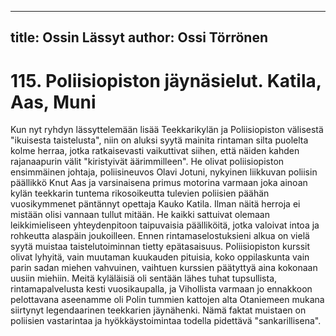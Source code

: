 
---
title: Ossin Lässyt
author: Ossi Törrönen
---

    
# 115. Poliisiopiston jäynäsielut. Katila, Aas, Muni

Kun nyt ryhdyn lässyttelemään lisää Teekkarikylän ja Poliisiopiston välisestä "ikuisesta taistelusta", niin on aluksi syytä 
mainita rintaman silta puolelta kolme herraa, jotka ratkaisevasti vaikuttivat siihen, että näiden kahden rajanaapurin välit 
"kiristyivät äärimmilleen". He olivat poliisiopiston ensimmäinen johtaja, poliisineuvos Olavi Jotuni, nykyinen liikkuvan 
poliisin päällikkö Knut Aas ja varsinaisena primus motorina varmaan joka ainoan kylän teekkarin tuntema rikosoikeutta 
tulevien poliisien päähän vuosikymmenet päntännyt opettaja Kauko Katila. Ilman näitä herroja ei mistään olisi vannaan tullut 
mitään. He kaikki sattuivat olemaan leikkimieliseen yhteydenpitoon taipuvaisia päälliköitä, jotka valoivat intoa ja rohkeutta 
alaspäin joukoilleen. Ennen rintamaselostuksieni alkua on vielä syytä muistaa taistelutoiminnan tietty epätasaisuus. 
Poliisiopiston kurssit olivat lyhyitä, vain muutaman kuukauden pituisia, koko oppilaskunta vain parin sadan miehen 
vahvuinen, vaihtuen kurssien päätyttyä aina kokonaan uusiin miehiin. Meitä kyläläisiä oli sentään lähes tuhat tupsullista, 
rintamapalvelusta kesti vuosikaupalla, ja Vihollista varmaan jo ennakkoon pelottavana aseenamme oli Polin tummien 
kattojen alta Otaniemeen mukana siirtynyt legendaarinen teekkarien jäynähenki. Nämä faktat muistaen on poliisien 
vastarintaa ja hyökkäystoimintaa todella pidettävä "sankarillisena".

